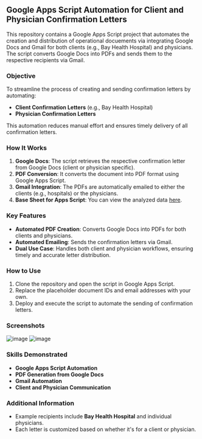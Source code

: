 ## **Google Apps Script Automation for Client and Physician Confirmation Letters**

This repository contains a Google Apps Script project that automates the creation and distribution of operational docuements via integrating Google Docs and Gmail for both clients (e.g., Bay Health Hospital) and physicians. The script converts Google Docs into PDFs and sends them to the respective recipients via Gmail.

### **Objective**
To streamline the process of creating and sending confirmation letters by automating:
- **Client Confirmation Letters** (e.g., Bay Health Hospital)
- **Physician Confirmation Letters**

This automation reduces manual effort and ensures timely delivery of all confirmation letters.

### **How It Works**
1. **Google Docs**: The script retrieves the respective confirmation letter from Google Docs (client or physician specific).
2. **PDF Conversion**: It converts the document into PDF format using Google Apps Script.
3. **Gmail Integration**: The PDFs are automatically emailed to either the clients (e.g., hospitals) or the physicians.
4. **Base Sheet for Apps Script**: You can view the analyzed data [here](https://docs.google.com/spreadsheets/d/e/2PACX-1vQqdwxgSTjNv6hPni_RG2SySkHoVyKJ355_DTpdDiYz4FZWozYkwNI_jXGLI2L93ekADfM4vm-epT1f/pubhtml).

### **Key Features**
- **Automated PDF Creation**: Converts Google Docs into PDFs for both clients and physicians.
- **Automated Emailing**: Sends the confirmation letters via Gmail.
- **Dual Use Case**: Handles both client and physician workflows, ensuring timely and accurate letter distribution.

### **How to Use**
1. Clone the repository and open the script in Google Apps Script.
2. Replace the placeholder document IDs and email addresses with your own.
3. Deploy and execute the script to automate the sending of confirmation letters.

### **Screenshots**
![image](https://github.com/user-attachments/assets/d5cc0b1e-c591-46a3-9fa8-281c0a6025da)
![image](https://github.com/user-attachments/assets/44d757dc-9e0f-4a6d-bbbf-f436d4b88a86)


### **Skills Demonstrated**
- **Google Apps Script Automation**
- **PDF Generation from Google Docs**
- **Gmail Automation**
- **Client and Physician Communication**

### **Additional Information**
- Example recipients include **Bay Health Hospital** and individual physicians.
- Each letter is customized based on whether it's for a client or physician.
